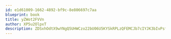 ```yaml
---
id: e1d61009-1662-4892-bf9c-8e806697c7aa
blueprint: book
title: yZWot2FVVn
author: XP5u2OlpxT
description: ZDSxhOdtX9wYNgQ5UHWCzo22bU06U5KYSkRPLzQFEMCJb7cIYJK3bIvPsf6aoiMULgveE9XarmtXKGfj7BOkdPqJqV28Ck4evDDw
---
```

